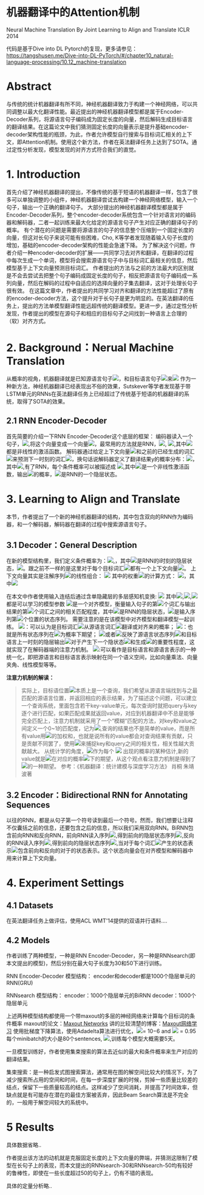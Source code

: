 
# 机器翻译中的Attention机制

Neural Machine Translation By Joint Learning to Align and Translate   ICLR 2014


代码是基于Dive into DL Pytorch的复现，更多请参见：https://tangshusen.me/Dive-into-DL-PyTorch/#/chapter10_natural-language-processing/10.12_machine-translation


# Abstract
与传统的统计机器翻译有所不同，神经机器翻译致力于构建一个神经网络，可以共同调整以最大化翻译性能。最近提出的神经机器翻译模型都是属于Encoder-Decoder系列，将源语言句子编码成为固定长度的向量，然后解码生成目标语言的翻译结果。在这篇论文中我们猜测固定长度的向量表示是提升基础encoder-decoder架构性能的瓶颈，为此，作者允许模型自行搜索与目标词汇相关的上下文，即Attention机制。使用这个新方法，作者在英法翻译任务上达到了SOTA。通过定性分析发现，模型发现的对齐方式符合我们的直觉。
# 1. Introduction


首先介绍了神经机器翻译的提出，不像传统的基于短语的机器翻译一样，包含了很多可以单独调整的小组件，神经机器翻译尝试去构建一个神经网络模型，输入一个句子，输出一个正确的翻译句子。
大部分提出的神经机器翻译模型都是属于Encoder-Decoder系列，整个encoder-decoder系统包含一个针对语言对的编码器和解码器，二者一起训练来最大化给定的源语言句子产生对应正确的翻译句子的概率。
有个潜在的问题是需要将源语言的句子的信息整个压缩到一个固定长度的向量，但这对长句子来说可能有些困难，Cho, K等学者发现随着输入句子长度的增加，基础的encoder-decoder架构的性能会急速下降。
为了解决这个问题，作者介绍一种encoder-decoder的扩展——共同学习去对齐和翻译，在翻译的过程中每次生成一个单词，模型将会搜索源语言句子中与目标词汇最相关的信息，然后模型基于上下文向量预测目标词汇。
作者提出的方法与之前的方法最大的区别就是不会去尝试去把整个句子编码成固定长度的句子，相反把源语言句子编码成一系列向量，然后在解码的过程中自适应的选择向量的子集去翻译，这对于处理长句子很有效。
在这篇文章中，作者提出的共同学习对齐和翻译的方法性能超过了原有的encoder-decoder方法，这个提升对于长句子是更为明显的。在英法翻译的任务上，提出的方法单模型翻译性能远超传统的翻译模型。更进一步，通过定性分析发现，作者提出的模型在源句子和相应的目标句子之间找到一种语言上合理的（软）对齐方式。


# 2. Background：Nerual Machine Translation


从概率的视角，机器翻译就是已知源语言句子![](https://cdn.nlark.com/yuque/__latex/9dd4e461268c8034f5c8564e155c67a6.svg#card=math&code=x%0A&height=12&width=9)，和目标语言句子![](https://cdn.nlark.com/yuque/__latex/415290769594460e2e485922904f345d.svg#card=math&code=y&height=14&width=8)来![](https://cdn.nlark.com/yuque/__latex/25a2434e779a13b17e120cacf1de9579.svg#card=math&code=argmax_y%20p%28y%7Cx%29&height=21&width=109)
作为一种新方法，神经机器翻译已经表现出不俗的效果，Sutskever等学者发现基于带LSTM单元的RNNs在英法翻译任务上已经超过了传统基于短语的机器翻译的系统，取得了SOTA的效果。


## 2.1 RNN Encoder-Decoder
首先简要的介绍一下RNN Encoder-Decoder这个底层的框架：
编码器读入一个句子，![](https://cdn.nlark.com/yuque/__latex/e4f31c02f0e62895ac3ee27324280dd1.svg#card=math&code=X%20%3D%20%28x_1%2C...x_%7BT_x%7D%29%0A&height=20&width=122),将这个向量变成一个向量![](https://cdn.nlark.com/yuque/__latex/4a8a08f09d37b73795649038408b5f33.svg#card=math&code=c&height=12&width=7)，最常用的方法就是RNN，![](https://cdn.nlark.com/yuque/__latex/3c1d73c185c0c29a7e8d2520f13f64c5.svg#card=math&code=h_t%20%3D%20f%28x_t%2Ch_%7Bt-1%7D%29&height=20&width=114), ![](https://cdn.nlark.com/yuque/__latex/1202ceae08b46089dfeab8b0102cd943.svg#card=math&code=c%20%3D%20q%28%7Bh_1%2C...%2Ch_%7BT_%7D%7D%29&height=20&width=130),其中![](https://cdn.nlark.com/yuque/__latex/15dbcc48b2af8e5733b81c2caa1bf395.svg#card=math&code=f%EF%BC%8Cq&height=24&width=32)都是非线性的激活函数。
解码器通过给定上下文向量![](https://cdn.nlark.com/yuque/__latex/4a8a08f09d37b73795649038408b5f33.svg#card=math&code=c&height=12&width=7)和之前的已经生成的词汇![](https://cdn.nlark.com/yuque/__latex/9a622a0506491d4495286d5a3de475a4.svg#card=math&code=%5C%7By_1%2C...%2Cy_%7Bt%27-1%7D%5C%7D&height=20&width=103)来预测下一时刻的词汇![](https://cdn.nlark.com/yuque/__latex/2acc8c1f901be0c85f72a3e3bba62156.svg#card=math&code=y_t%27&height=20&width=14)，换句话说解码器定义了翻译结果y的概率分布：![](https://cdn.nlark.com/yuque/__latex/547ca5c0dbd73958f3cab1973e1baa77.svg#card=math&code=p%28y%29%20%3D%20%5Cprod_%7Bt%3D1%7D%5E%7BT%7Dp%28y_t%7C%5C%7By_1%2C...y_%7Bt-1%7D%5C%7D%2Cc%29&height=53&width=224)，其中![](https://cdn.nlark.com/yuque/__latex/987e91374f9be1d4af160af18bb4617c.svg#card=math&code=y%20%3D%20%28y_1%2C...%2Cy_%7BT_y%7D%29&height=23&width=119),有了RNN，每个条件概率可以被描述成 ![](https://cdn.nlark.com/yuque/__latex/13a34c15a76c31621b39ef7da970e3e5.svg#card=math&code=p%28y%29%20%3D%20%5Cprod_%7Bt%3D1%7D%5E%7BT%7Dp%28y_t%7C%5C%7By_1%2C...y_%7Bt-1%7D%5C%7D%2Cc%29%20%3D%20g%28y_%7Bt-1%7D%2Cs_t%2Cc%29&height=53&width=333),其中![](https://cdn.nlark.com/yuque/__latex/b2f5ff47436671b6e533d8dc3614845d.svg#card=math&code=g&height=14&width=8)是一个非线性激活函数，输出![](https://cdn.nlark.com/yuque/__latex/a568bf104397bd8311073893dff24222.svg#card=math&code=y_t%0A&height=14&width=14)的概率，![](https://cdn.nlark.com/yuque/__latex/86ad9159785a8f6f1c1a74c4eac26365.svg#card=math&code=s_t&height=14&width=13)是RNN的一个隐层状态。

# 3. Learning to Align and Translate
本节，作者提出了一个新的神经机器翻译的结构，其中包含双向的RNN作为编码器，和一个解码器，解码器在翻译的过程中搜索源语言句子。


## 3.1 Decoder：General Description
在新的模型结构里，我们定义条件概率为：![](https://cdn.nlark.com/yuque/__latex/1cb866fb3555067ae1b96da1f0b0f47a.svg#card=math&code=p%28y_i%7Cy_1%2C...%2Cy_%7Bi-1%7D%2Cx%29%20%3D%20g%28y_%7Bi-1%7D%2Cs_i%2Cc_i%29&height=20&width=255),，其中![](https://cdn.nlark.com/yuque/__latex/e406ac4d7c470823a8619c13dd7101be.svg#card=math&code=s_&height=14&width=13)是RNN的i时刻的隐层状态，![](https://cdn.nlark.com/yuque/__latex/8ada11a7553d9e37d55cd9368b359b8c.svg#card=math&code=s_i%20%3D%20f%28s_%7Bi-1%7D%2Cy_%7Bi-1%7D%2Cc_i%29&height=20&width=144)。跟之前不一样的是这里对于每个目标词汇![](https://cdn.nlark.com/yuque/__latex/8d62e469fb30ed435a668eb5c035b1f6.svg#card=math&code=y_&height=14&width=13)都有一个上下文向量![](https://cdn.nlark.com/yuque/__latex/96fafac0c054b9eb47d3f630ed02c289.svg#card=math&code=c_&height=14&width=12)。
上下文向量其实是注解序列![](https://cdn.nlark.com/yuque/__latex/57339b77b3af15427b7154f4daf8a223.svg#card=math&code=h_i&height=18&width=15)的线性组合：
![](https://cdn.nlark.com/yuque/__latex/0a863ccda0bc1babd8710274a39e5795.svg#card=math&code=c_i%20%3D%20%5Csum_%7Bj%3D1%7D%5E%7BT_x%7Da_%7Bij%7Dh_&height=55&width=98)
其中的权重![](https://cdn.nlark.com/yuque/__latex/9a59294d35ec9247478796ffb89359eb.svg#card=math&code=a_%7Bij%7D&height=16&width=19)的计算方式：
![](https://cdn.nlark.com/yuque/__latex/b76ee5c5ac53a585c3cbfe20cdb4f50f.svg#card=math&code=a_%7Bij%7D%20%3D%20%5Cfrac%7Bexp%28e_%7Bij%7D%29%7D%7B%5Csum_%7Bk%3D1%7D%5E%7BT_x%7Dexp%28e_%7Bik%7D%29%7D&height=52&width=150)，其中![](https://cdn.nlark.com/yuque/__latex/6a773c9ee2234bbc8f0569254be16920.svg#card=math&code=e_%7Bij%7D%20%3D%20a%28s_%7Bi-1%7D%2Ch_j%29&height=21&width=115)

在本文中作者使用输入连结后通过含单隐藏层的多层感知机变换:
![](https://cdn.nlark.com/yuque/__latex/db3b8ea48f629def7e69066068dde82b.svg#card=math&code=a%28s%2Ch%29%20%3D%20v%5ET%20tanh%28W_ss%2BW_hh%29&height=23&width=221)
 其中![](https://cdn.nlark.com/yuque/__latex/9e3669d19b675bd57058fd4664205d2a.svg#card=math&code=v&height=12&width=8),![](https://cdn.nlark.com/yuque/__latex/bc09fe19e1165de9c3bdd48f49ab36a1.svg#card=math&code=W_&height=18&width=23),![](https://cdn.nlark.com/yuque/__latex/9ed4343f2b3bf4b5edb500f877223c18.svg#card=math&code=W_h&height=18&width=24)都是可以学习的模型参数
![](https://cdn.nlark.com/yuque/__latex/6fd64a8eafc5224488e3523dd225bb7b.svg#card=math&code=e_%7Bij%7D&height=16&width=18)是一个对齐模型，衡量输入句子的第![](https://cdn.nlark.com/yuque/__latex/865c0c0b4ab0e063e5caa3387c1a8741.svg#card=math&code=i&height=16&width=5)个词汇与输出结果的第![](https://cdn.nlark.com/yuque/__latex/363b122c528f54df4a0446b6bab05515.svg#card=math&code=j&height=18&width=7)个词汇之间的相关匹配程度，其中![](https://cdn.nlark.com/yuque/__latex/5c4f27766a2cc040879c7abca87af831.svg#card=math&code=s_%7Bi-1%7D%0A&height=14&width=28)是RNN的隐层状态，![](https://cdn.nlark.com/yuque/__latex/7891fa1c2293f9c8b0796c28c083c500.svg#card=math&code=h_j%0A&height=20&width=16)是输入序列第![](https://cdn.nlark.com/yuque/__latex/363b122c528f54df4a0446b6bab05515.svg#card=math&code=j&height=18&width=7)个位置的状态序列。
需要注意的是在该模型中对齐模型和翻译模型一起训练。
![](https://cdn.nlark.com/yuque/__latex/9a59294d35ec9247478796ffb89359eb.svg#card=math&code=a_%7Bij%7D&height=16&width=19)：可以认为是目标词汇![](https://cdn.nlark.com/yuque/__latex/8d62e469fb30ed435a668eb5c035b1f6.svg#card=math&code=y_i%0A&height=14&width=13)从源语言词汇![](https://cdn.nlark.com/yuque/__latex/1f89889020cdc84d9e1c35237cb62f65.svg#card=math&code=x_j%0A&height=16&width=16)翻译或对齐来的概率；
![](https://cdn.nlark.com/yuque/__latex/96fafac0c054b9eb47d3f630ed02c289.svg#card=math&code=c_i&height=14&width=12)：也就是所有状态序列在![](https://cdn.nlark.com/yuque/__latex/9a59294d35ec9247478796ffb89359eb.svg#card=math&code=a_%7Bij%7D&height=16&width=19)为概率下期望；
![](https://cdn.nlark.com/yuque/__latex/9a59294d35ec9247478796ffb89359eb.svg#card=math&code=a_%7Bij%7D%0A%0A&height=16&width=19)或者![](https://cdn.nlark.com/yuque/__latex/6fd64a8eafc5224488e3523dd225bb7b.svg#card=math&code=e_%7Bij%7D&height=16&width=18)反映了源语言状态序列![](https://cdn.nlark.com/yuque/__latex/7891fa1c2293f9c8b0796c28c083c500.svg#card=math&code=h_j&height=20&width=16)和目标语言上一时刻的隐层输出![](https://cdn.nlark.com/yuque/__latex/5c4f27766a2cc040879c7abca87af831.svg#card=math&code=s_%7Bi-1%7D&height=14&width=28)对于产生下一个隐状态![](https://cdn.nlark.com/yuque/__latex/e406ac4d7c470823a8619c13dd7101be.svg#card=math&code=s_i%0A&height=14&width=13)和生成![](https://cdn.nlark.com/yuque/__latex/8d62e469fb30ed435a668eb5c035b1f6.svg#card=math&code=y_i&height=14&width=13)的重要性程度，这就实现了在解码器端的注意力机制。
![](https://cdn.nlark.com/yuque/__latex/ae3673d2708346c99dcb547cb741fe53.svg#card=math&code=%5Calpha%28.%29&height=20&width=31):可以看作是目标语言和源语言表示的一种统一化，即把源语言和目标语言表示映射在同一个语义空间，比如向量乘法、向量夹角、线性模型等等。

**注意力机制的解读：**
> 实际上，目标语位置![](https://cdn.nlark.com/yuque/__latex/363b122c528f54df4a0446b6bab05515.svg#card=math&code=j&height=18&width=7)本质上是一个查询，我们希望从源语言端找到与之最匹配的源语言位置，并返回相应的表示结果，为了描述这个问题，可以建立一个查询系统，里面包含若干key-value单元，每次查询时就把query与key逐个进行匹配，如果匹配成果就返回value，对应到机器翻译中不总是能够完全匹配上，注意力机制就采用了一个“模糊”匹配的方法，对key和value之间定义一个0~1的匹配度，记为![](https://cdn.nlark.com/yuque/__latex/cd0f1069db14b3485b705eb04d3e58a4.svg#card=math&code=%5Calpha_i&height=14&width=16),查询的结果也不是简单的value，而是所有value用![](https://cdn.nlark.com/yuque/__latex/cd0f1069db14b3485b705eb04d3e58a4.svg#card=math&code=%5Calpha_i&height=14&width=16)的加权和，也就是说所有的value都会对查询结果有贡献，只是贡献不同罢了，使用![](https://cdn.nlark.com/yuque/__latex/cd0f1069db14b3485b705eb04d3e58a4.svg#card=math&code=%5Calpha_i&height=14&width=16)来捕捉key和query之间的相关性，相关性越大贡献越大。
> 从统计学的角度，![](https://cdn.nlark.com/yuque/__latex/cd0f1069db14b3485b705eb04d3e58a4.svg#card=math&code=%5Calpha_i&height=14&width=16)作为每个 ![](https://cdn.nlark.com/yuque/__latex/400b5d286500a6bef31912f22e152f6a.svg#card=math&code=value_i&height=18&width=45) 出现的概率的某种估计,新的value就是![](https://cdn.nlark.com/yuque/__latex/400b5d286500a6bef31912f22e152f6a.svg#card=math&code=value_&height=18&width=45)在对应的概率![](https://cdn.nlark.com/yuque/__latex/cd0f1069db14b3485b705eb04d3e58a4.svg#card=math&code=%5Calpha_i&height=14&width=16)下的期望，从这个观点看注意力机制是得到了![](https://cdn.nlark.com/yuque/__latex/2063c1608d6e0baf80249c42e2be5804.svg#card=math&code=value%0A%0A&height=16&width=39)的一种期望。
> 参考：《机器翻译：统计建模与深度学习方法》 肖桐 朱靖波著

## 3.2 Encoder：Bidirectional RNN for Annotating Sequences
以往的RNN，都是从句子第一个符号读到最后一个符号。然而，我们想要让注释不仅囊括之前的信息，还要包含之后的信息，所以我们采用双向RNN。BiRNN包含前向RNN和反向RNN，前向RNN读入序列![](https://cdn.nlark.com/yuque/__latex/b1e427fd2bcf3855ac762cde2dc893f8.svg#card=math&code=x_1...x_%7BT_x%7D&height=16&width=64),得到前向的隐层状态序列![](https://cdn.nlark.com/yuque/__latex/d6799601cfb25ff73019a571a9330563.svg#card=math&code=%28%5Coverrightarrow%7Bh_1%7D%2C...%5Coverrightarrow%7Bh_%7BT_x%7D%7D%29%0A&height=31&width=87),反向的RNN读入序列![](https://cdn.nlark.com/yuque/__latex/8f1cc65d206d7f8a0fd253f4d439fde9.svg#card=math&code=x_%7BT_x%7D...x_1&height=16&width=64),得到前向的隐层状态序列![](https://cdn.nlark.com/yuque/__latex/eee6c6dc18137b72553b9ccae59560ef.svg#card=math&code=%28%5Coverleftarrow%7Bh_1%7D%2C...%5Coverleftarrow%7Bh_%7BT_x%7D%7D%29%0A&height=31&width=88),当对于每个词汇![](https://cdn.nlark.com/yuque/__latex/1f89889020cdc84d9e1c35237cb62f65.svg#card=math&code=x_j%0A&height=16&width=16)产生的状态表示![](https://cdn.nlark.com/yuque/__latex/7891fa1c2293f9c8b0796c28c083c500.svg#card=math&code=h_j&height=20&width=16)包含前向和反向的对于的状态表示。这个状态向量会在对齐模型和解码器中用来计算上下文向量。

# 4. Experiment Settings


## 4.1 Datasets
在英法翻译任务上做评估，使用ACL WMT'14提供的双语并行语料....

## 4.2 Models
作者训练了两种模型，一种是RNN Encoder-Decoder，另一种是RNNsearch(即本文提出的模型)，然后分别在最大句子长度为30和50下进行训练。


RNN Encoder-Decoder 模型结构：
encoder和decoder都是1000个隐层单元的RNN(GRU)

RNNsearch 模型结构：
encoder：1000个隐层单元的BiRNN
decoder：1000个隐层单元


上述两种模型结构都使用一个带maxout的多层的神经网络来计算每个目标词的条件概率
maxout的论文：[Maxout Networks](https://arxiv.org/pdf/1302.4389.pdf)     讲的比较清楚的博客：[Maxout网络学习](https://blog.csdn.net/hjimce/article/details/50414467)
使用批梯度下降算法，使用Adadelta算法进行优化，![](https://cdn.nlark.com/yuque/__latex/92e4da341fe8f4cd46192f21b6ff3aa7.svg#card=math&code=%5Cepsilon&height=12&width=6)= 10−6 and ![](https://cdn.nlark.com/yuque/__latex/d2606be4e0cd2c9a6179c8f2e3547a85.svg#card=math&code=%5Crho&height=16&width=8) = 0.95每个minibatch的大小是80个sentences, ![](https://cdn.nlark.com/yuque/__latex/b2eaac203fb38bc6f0271a2ea71f1ddc.svg#card=math&code=L_2%7B-%7Dnorm&height=18&width=73),训练每个模型大概需要5天。


一旦模型训练好，作者使用集束搜索的算法去近似的最大和条件概率来生产对应的翻译结果。

集束搜索：是一种启发式图搜索算法，通常用在图的解空间比较大的情况下，为了减少搜索所占用的空间和时间，在每一步深度扩展的时候，剪掉一些质量比较差的结点，保留下一些质量较高的结点。这样减少了空间消耗，并提高了时间效率，但缺点就是有可能存在潜在的最佳方案被丢弃，因此Beam Search算法是不完全的，一般用于解空间较大的系统中。

# 5 Results
具体数据省略..


作者提出该方法的动机就是克服固定长度的上下文向量的弊端，并猜测这限制了模型在长句子上的表现，而本文提出的RNNsearch-30和RNNsearch-50均有较好的鲁棒性，即使在一些长度超过50的句子上，仍有不错的表现。

具体的定量分析略..



